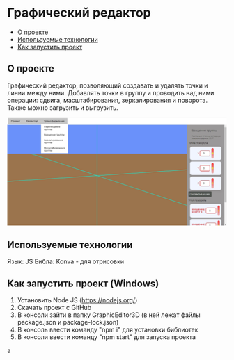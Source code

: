 # Графический редактор

* [О проекте](#AboutProject)
* [Используемые технологии](#TechnologiesUsed)
* [Как запустить проект](#StartProject)

<a id="AboutProject"></a>

## О проекте

Графический редактор, позволяющий создавать и удалять точки и линии между ними. Добавлять точки в группу и проводить над ними операции: сдвига, масштабирования, зеркалирования и поворота. Также можно загрузить и выгрузить.

<img src="images/1.jpg" width="700px">  

<a id="TechnologiesUsed"></a>

## Используемые технологии

Язык: JS
Библа: Konva - для отрисовки

<a id="StartProject"></a>

## Как запустить проект (Windows)

1. Установить Node JS (https://nodejs.org/)
2. Скачать проект с GitHub
3. В консоли зайти в папку GraphicEditor3D (в ней лежат файлы package.json и package-lock.json)
4. В консоль ввести команду "npm i" для установки библиотек
5. В консоли ввести команду "npm start" для запуска проекта


а
